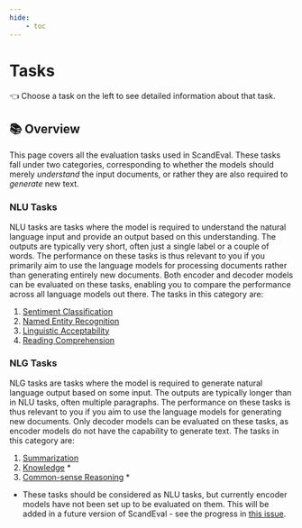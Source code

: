 ```yaml
---
hide:
    - toc
---
```

# Tasks

👈 Choose a task on the left to see detailed information about that task.

## 📚 Overview

This page covers all the evaluation tasks used in ScandEval. These tasks fall under two
categories, corresponding to whether the models should merely _understand_ the input
documents, or rather they are also required to _generate_ new text.


### NLU Tasks

NLU tasks are tasks where the model is required to understand the natural language input
and provide an output based on this understanding. The outputs are typically very short,
often just a single label or a couple of words. The performance on these tasks is thus
relevant to you if you primarily aim to use the language models for processing documents
rather than generating entirely new documents. Both encoder and decoder models can be
evaluated on these tasks, enabling you to compare the performance across all language
models out there. The tasks in this category are:

1. [Sentiment Classification](sentiment-classification.md)
2. [Named Entity Recognition](named-entity-recognition.md)
3. [Linguistic Acceptability](linguistic-acceptability.md)
4. [Reading Comprehension](reading-comprehension.md)


### NLG Tasks

NLG tasks are tasks where the model is required to generate natural language output
based on some input. The outputs are typically longer than in NLU tasks, often multiple
paragraphs. The performance on these tasks is thus relevant to you if you aim to use the
language models for generating new documents. Only decoder models can be evaluated on
these tasks, as encoder models do not have the capability to generate text. The tasks in
this category are:

1. [Summarization](summarization.md)
2. [Knowledge](knowledge.md) *
3. [Common-sense Reasoning](common-sense-reasoning.md) *

* These tasks should be considered as NLU tasks, but currently encoder models have not
  been set up to be evaluated on them. This will be added in a future version of
  ScandEval - see the progress in [this
  issue](https://github.com/ScandEval/ScandEval/issues/653).

